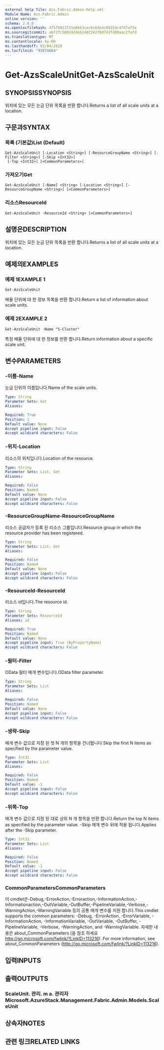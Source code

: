```yaml
---
external help file: Azs.Fabric.Admin-help.xml
Module Name: Azs.Fabric.Admin
online version: ''
schema: 2.0.0
ms.openlocfilehash: 475f8913731e8663cec6c6de4c89254c47d7af5e
ms.sourcegitcommit: a6f2fc500242de6248224278d743fd09aac2fafd
ms.translationtype: MT
ms.contentlocale: ko-KR
ms.lasthandoff: 03/04/2020
ms.locfileid: "93874664"
---
```

# <span data-ttu-id="9bac1-101">Get-AzsScaleUnit</span><span class="sxs-lookup"><span data-stu-id="9bac1-101">Get-AzsScaleUnit</span></span>

## <span data-ttu-id="9bac1-102">SYNOPSIS</span><span class="sxs-lookup"><span data-stu-id="9bac1-102">SYNOPSIS</span></span>
<span data-ttu-id="9bac1-103">위치에 있는 모든 눈금 단위 목록을 반환 합니다.</span><span class="sxs-lookup"><span data-stu-id="9bac1-103">Returns a list of all scale units at a location.</span></span>

## <span data-ttu-id="9bac1-104">구문과</span><span class="sxs-lookup"><span data-stu-id="9bac1-104">SYNTAX</span></span>

### <span data-ttu-id="9bac1-105">목록 (기본값)</span><span class="sxs-lookup"><span data-stu-id="9bac1-105">List (Default)</span></span>
```
Get-AzsScaleUnit [-Location <String>] [-ResourceGroupName <String>] [-Filter <String>] [-Skip <Int32>]
 [-Top <Int32>] [<CommonParameters>]
```

### <span data-ttu-id="9bac1-106">가져오기</span><span class="sxs-lookup"><span data-stu-id="9bac1-106">Get</span></span>
```
Get-AzsScaleUnit [-Name] <String> [-Location <String>] [-ResourceGroupName <String>] [<CommonParameters>]
```

### <span data-ttu-id="9bac1-107">리소스</span><span class="sxs-lookup"><span data-stu-id="9bac1-107">ResourceId</span></span>
```
Get-AzsScaleUnit -ResourceId <String> [<CommonParameters>]
```

## <span data-ttu-id="9bac1-108">설명은</span><span class="sxs-lookup"><span data-stu-id="9bac1-108">DESCRIPTION</span></span>
<span data-ttu-id="9bac1-109">위치에 있는 모든 눈금 단위 목록을 반환 합니다.</span><span class="sxs-lookup"><span data-stu-id="9bac1-109">Returns a list of all scale units at a location.</span></span>

## <span data-ttu-id="9bac1-110">예제의</span><span class="sxs-lookup"><span data-stu-id="9bac1-110">EXAMPLES</span></span>

### <span data-ttu-id="9bac1-111">예제 1</span><span class="sxs-lookup"><span data-stu-id="9bac1-111">EXAMPLE 1</span></span>
```
Get-AzsScaleUnit
```

<span data-ttu-id="9bac1-112">배율 단위에 대 한 정보 목록을 반환 합니다.</span><span class="sxs-lookup"><span data-stu-id="9bac1-112">Return a list of information about scale units.</span></span>

### <span data-ttu-id="9bac1-113">예제 2</span><span class="sxs-lookup"><span data-stu-id="9bac1-113">EXAMPLE 2</span></span>
```
Get-AzsScaleUnit -Name "S-Cluster"
```

<span data-ttu-id="9bac1-114">특정 배율 단위에 대 한 정보를 반환 합니다.</span><span class="sxs-lookup"><span data-stu-id="9bac1-114">Return information about a specific scale unit.</span></span>

## <span data-ttu-id="9bac1-115">변수</span><span class="sxs-lookup"><span data-stu-id="9bac1-115">PARAMETERS</span></span>

### <span data-ttu-id="9bac1-116">-이름</span><span class="sxs-lookup"><span data-stu-id="9bac1-116">-Name</span></span>
<span data-ttu-id="9bac1-117">눈금 단위의 이름입니다.</span><span class="sxs-lookup"><span data-stu-id="9bac1-117">Name of the scale units.</span></span>

```yaml
Type: String
Parameter Sets: Get
Aliases:

Required: True
Position: 1
Default value: None
Accept pipeline input: False
Accept wildcard characters: False
```

### <span data-ttu-id="9bac1-118">-위치</span><span class="sxs-lookup"><span data-stu-id="9bac1-118">-Location</span></span>
<span data-ttu-id="9bac1-119">리소스의 위치입니다.</span><span class="sxs-lookup"><span data-stu-id="9bac1-119">Location of the resource.</span></span>

```yaml
Type: String
Parameter Sets: List, Get
Aliases:

Required: False
Position: Named
Default value: None
Accept pipeline input: False
Accept wildcard characters: False
```

### <span data-ttu-id="9bac1-120">-ResourceGroupName</span><span class="sxs-lookup"><span data-stu-id="9bac1-120">-ResourceGroupName</span></span>
<span data-ttu-id="9bac1-121">리소스 공급자가 등록 된 리소스 그룹입니다.</span><span class="sxs-lookup"><span data-stu-id="9bac1-121">Resource group in which the resource provider has been registered.</span></span>

```yaml
Type: String
Parameter Sets: List, Get
Aliases:

Required: False
Position: Named
Default value: None
Accept pipeline input: False
Accept wildcard characters: False
```

### <span data-ttu-id="9bac1-122">-ResourceId</span><span class="sxs-lookup"><span data-stu-id="9bac1-122">-ResourceId</span></span>
<span data-ttu-id="9bac1-123">리소스 id입니다.</span><span class="sxs-lookup"><span data-stu-id="9bac1-123">The resource id.</span></span>

```yaml
Type: String
Parameter Sets: ResourceId
Aliases: id

Required: True
Position: Named
Default value: None
Accept pipeline input: True (ByPropertyName)
Accept wildcard characters: False
```

### <span data-ttu-id="9bac1-124">-필터</span><span class="sxs-lookup"><span data-stu-id="9bac1-124">-Filter</span></span>
<span data-ttu-id="9bac1-125">OData 필터 매개 변수입니다.</span><span class="sxs-lookup"><span data-stu-id="9bac1-125">OData filter parameter.</span></span>

```yaml
Type: String
Parameter Sets: List
Aliases:

Required: False
Position: Named
Default value: None
Accept pipeline input: False
Accept wildcard characters: False
```

### <span data-ttu-id="9bac1-126">-생략</span><span class="sxs-lookup"><span data-stu-id="9bac1-126">-Skip</span></span>
<span data-ttu-id="9bac1-127">매개 변수 값으로 지정 된 첫 N 개의 항목을 건너뜁니다.</span><span class="sxs-lookup"><span data-stu-id="9bac1-127">Skip the first N items as specified by the parameter value.</span></span>

```yaml
Type: Int32
Parameter Sets: List
Aliases:

Required: False
Position: Named
Default value: -1
Accept pipeline input: False
Accept wildcard characters: False
```

### <span data-ttu-id="9bac1-128">-위쪽</span><span class="sxs-lookup"><span data-stu-id="9bac1-128">-Top</span></span>
<span data-ttu-id="9bac1-129">매개 변수 값으로 지정 된 대로 상위 N 개 항목을 반환 합니다.</span><span class="sxs-lookup"><span data-stu-id="9bac1-129">Return the top N items as specified by the parameter value.</span></span>
<span data-ttu-id="9bac1-130">-Skip 매개 변수 뒤에 적용 됩니다.</span><span class="sxs-lookup"><span data-stu-id="9bac1-130">Applies after the -Skip parameter.</span></span>

```yaml
Type: Int32
Parameter Sets: List
Aliases:

Required: False
Position: Named
Default value: -1
Accept pipeline input: False
Accept wildcard characters: False
```

### <span data-ttu-id="9bac1-131">CommonParameters</span><span class="sxs-lookup"><span data-stu-id="9bac1-131">CommonParameters</span></span>
<span data-ttu-id="9bac1-132">이 cmdlet은-Debug,-ErrorAction,-Erroraction,-InformationAction,-Informationaction,-OutVariable,-OutBuffer,-PipelineVariable,-Verbose,-WarningAction,-WarningVariable 등의 공통 매개 변수를 지원 합니다.</span><span class="sxs-lookup"><span data-stu-id="9bac1-132">This cmdlet supports the common parameters: -Debug, -ErrorAction, -ErrorVariable, -InformationAction, -InformationVariable, -OutVariable, -OutBuffer, -PipelineVariable, -Verbose, -WarningAction, and -WarningVariable.</span></span> <span data-ttu-id="9bac1-133">자세한 내용은 about_CommonParameters (을 참조 하세요 http://go.microsoft.com/fwlink/?LinkID=113216) .</span><span class="sxs-lookup"><span data-stu-id="9bac1-133">For more information, see about_CommonParameters (http://go.microsoft.com/fwlink/?LinkID=113216).</span></span>

## <span data-ttu-id="9bac1-134">입력</span><span class="sxs-lookup"><span data-stu-id="9bac1-134">INPUTS</span></span>

## <span data-ttu-id="9bac1-135">출력</span><span class="sxs-lookup"><span data-stu-id="9bac1-135">OUTPUTS</span></span>

### <span data-ttu-id="9bac1-136">ScaleUnit. 관리. m a. 관리자</span><span class="sxs-lookup"><span data-stu-id="9bac1-136">Microsoft.AzureStack.Management.Fabric.Admin.Models.ScaleUnit</span></span>

## <span data-ttu-id="9bac1-137">상속자</span><span class="sxs-lookup"><span data-stu-id="9bac1-137">NOTES</span></span>

## <span data-ttu-id="9bac1-138">관련 링크</span><span class="sxs-lookup"><span data-stu-id="9bac1-138">RELATED LINKS</span></span>
